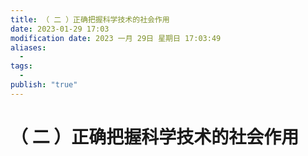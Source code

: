 ```yaml
---
title: （ 二 ）正确把握科学技术的社会作用
date: 2023-01-29 17:03
modification date: 2023 一月 29日 星期日 17:03:49
aliases:
  - 
tags:
  - 
publish: "true"
---
```


# （ 二 ）正确把握科学技术的社会作用

